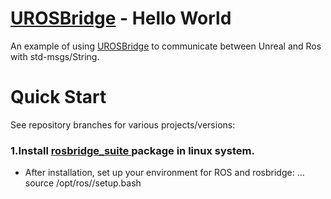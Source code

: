  

# [UROSBridge](https://github.com/robcog-iai/UROSBridge) - Hello World

An example of using [UROSBridge](https://github.com/robcog-iai/UROSBridge) to communicate between Unreal and Ros with std-msgs/String. 

# Quick Start

See repository branches for various projects/versions:

### 1.Install [rosbridge_suite ](http://wiki.ros.org/rosbridge_suite) package in linux system.
* After installation, set up your environment for ROS and rosbridge: 
... source /opt/ros/<rosdistro>/setup.bash
